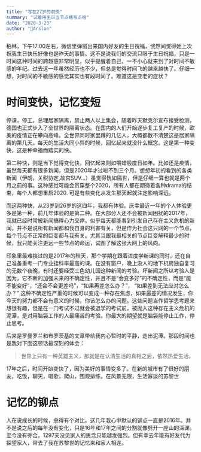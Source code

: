 ```yaml
---
title: "写在27岁的前夜"
summary: "试着用生日当节点瞎写点啥"
date: "2020-3-23"
author: "Arslan"
---
```


柏林，下午17:00左右，微信里弹窗出来国内好友的生日祝福，恍然间觉得她上次祝我生日快乐好像也是昨天的事情。这不是说我们的交流只限于生日祝福，只是一时间这种时间的跨越感非常明显，似乎提醒着自己，一不小心就来到了对时间不敏感的年纪。过去这一年虽然经历也不少，但总是觉得时间飞的越来越快了。仔细一想，对时间的不敏感的感觉其实也有段时间了。难道这是变老的症状？

# 时间变快，记忆变短
停课，停工，总理居家隔离，禁止两人以上集会，随着昨天默克尔宣布接受检测，德国也正式步入了全世界的隔离状态。在国内的人们开始逐步复工复产的时候，欧美的疫情正在攀向高峰。全世界同时家里蹲的几亿人，大概都数不清楚这是居家隔离的第几天。每天的生活大同小异的时候，回忆起来就没什么概念。这是第一种变快，这是种幸福而踏实的快。

第二种快，则是当下觉得变化快，回忆起来则如嚼蜡般度日如年。比如还是疫情，虽然每天都有很多新闻，但是2020年才过啦不到三个月。想想年初的看到的各类新闻（伊朗，关税协定,故宫SUV...）虽觉得恍如隔世，但是仔细一算也就是两个月之前的事。这种感觉可能会贯穿整个2020，所有人都在期待着各种drama的结束，每个人都想重启2020. 可是有些变化从发生那天起就注定影响深远。

而这两种快，从23岁到26岁的这四年，我都有体验。庆幸最近一年的个人体验更多是第一种，前几年体验的是第二种。在大部分人还不会被新闻困扰的2017年，我就已经时常被新闻搞得心力交瘁。似乎每天都能看到引发自己存在主义危机的新闻。并不是说所有新闻都和我自身的利害有关，但是作为社会这只网的一个节点，每个节点不正常的巨变都与我有关。尤其当跟我最相关的节点巨变解释最少的时候，我只能关注更远一些节点的命运，试图了解这张大网上的风向。

印象里最难挨过的是2017年的秋天，那个学期在跟着进度学新课的同时，还在自己准备重考一门专业挂科率最高的课。在没有窗户，晚上没人的地下机房独自复习的无数个夜晚，有时还要经受三色幼儿园这种新闻的考验。坏新闻之所以考验人是因为，它不断的加强未来的不确定性，并且不是“会变多好”的不确定性，而是“能不能变好”，“还会不会更差吗”，“如果再差怎么办？”， “如果差到无法应对怎么办？” 这种不确定性严重的时候可以变成一种存在焦虑，如果最差的情况发生，你今天的努力都不会有意义的时候，你该怎么办的问题。这些问题当作哲学思考题来想很有趣，但是在一门考试不过就会被退学的考试前，被抛入这种存在主义危机的泥潭，是对用脑袋工作的人最痛苦的考验。你最大的期望就是脑袋能停止工作，停止思考。

后来是罗曼罗兰和布罗茨基的文章带给我内心暂时的平静，走出泥潭。那段时间也是我对下面这顿话最深刻的体会：
> 世界上只有一种英雄主义，那就是在认清生活的真相之后，依然热爱生活。


17年之后，时间开始变快了，因为美好的事情变多了。在新的城市有了很好的朋友，吃饭，聊天，唱歌，爬山，围观排练。在风景无限，生活寡淡的苏黎世


# 记忆的铆点
人在说成长的时候，总得有个对比。这几年我心中默认的铆点一直是2016年。并不是说之后的每年没有变化，只是16年和17年之间的分割就像劈开一座山的深渊，至今没有弥合。1297天没见家人的思念只能越发强烈。但有幸去年能有好友代为探望家人，带去了我在苏黎世的记忆来和家人相连。





















